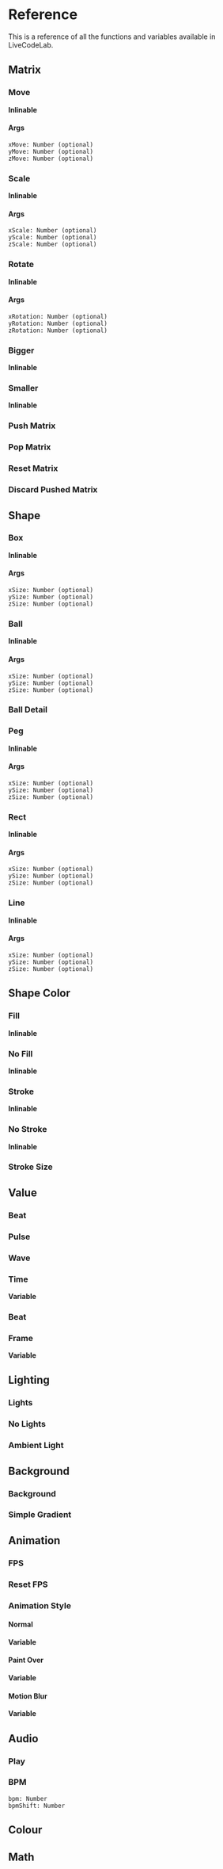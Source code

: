# Reference

This is a reference of all the functions and variables available in LiveCodeLab.

## Matrix

### Move

**Inlinable**

#### Args

    xMove: Number (optional)
    yMove: Number (optional)
    zMove: Number (optional)

### Scale

**Inlinable**

#### Args

    xScale: Number (optional)
    yScale: Number (optional)
    zScale: Number (optional)

### Rotate

**Inlinable**

#### Args

    xRotation: Number (optional)
    yRotation: Number (optional)
    zRotation: Number (optional)

### Bigger

**Inlinable**

### Smaller

**Inlinable**

### Push Matrix

### Pop Matrix

### Reset Matrix

### Discard Pushed Matrix


## Shape

### Box

**Inlinable**

#### Args

    xSize: Number (optional)
    ySize: Number (optional)
    zSize: Number (optional)

### Ball

**Inlinable**

#### Args

    xSize: Number (optional)
    ySize: Number (optional)
    zSize: Number (optional)


### Ball Detail

### Peg

**Inlinable**

#### Args

    xSize: Number (optional)
    ySize: Number (optional)
    zSize: Number (optional)

### Rect

**Inlinable**

#### Args

    xSize: Number (optional)
    ySize: Number (optional)
    zSize: Number (optional)

### Line

**Inlinable**

#### Args

    xSize: Number (optional)
    ySize: Number (optional)
    zSize: Number (optional)


## Shape Color

### Fill

**Inlinable**

### No Fill

**Inlinable**

### Stroke

**Inlinable**

### No Stroke

**Inlinable**

### Stroke Size


## Value

### Beat

### Pulse

### Wave

### Time

**Variable**

### Beat

### Frame

**Variable**


## Lighting

### Lights

### No Lights

### Ambient Light


## Background

### Background

### Simple Gradient


## Animation

### FPS

### Reset FPS

### Animation Style

#### Normal

**Variable**

#### Paint Over

**Variable**

#### Motion Blur

**Variable**


## Audio

### Play

### BPM
    bpm: Number
    bpmShift: Number

## Colour

## Math
